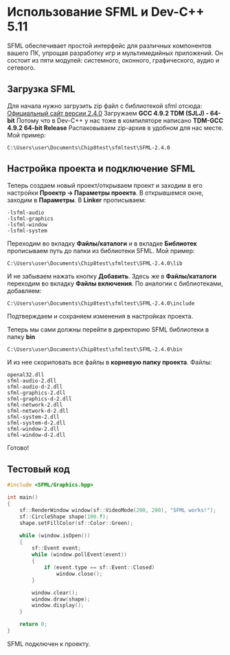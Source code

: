 # Использование SFML и Dev-C++ 5.11
SFML обеспечивает простой интерфейс для различных компонентов вашего ПК, упрощая разработку игр и мультимедийных приложений. Он состоит из пяти модулей: системного, оконного, графического, аудио и сетевого.
## Загрузка SFML
Для начала нужно загрузить zip файл с библиотекой sfml отсюда: [Официальный сайт версии 2.4.0](https://www.sfml-dev.org/download/sfml/2.4.0/)
Загружаем **GCC 4.9.2 TDM (SJLJ) - 64-bit**
Потому что в Dev-C++ у нас тоже в компиляторе написано **TDM-GCC 4.9.2 64-bit Release**
Распаковываем zip-архив в удобном для нас месте.
Мой пример:

```
C:\Users\user\Documents\Chip8test\sfmltest\SFML-2.4.0
```

## Настройка проекта и подключение SFML
Теперь создаем новый проект/открываем проект и заходим в его настройки **Проектр -> Параметры проекта**.
В открывшемся окне, заходим в **Параметры**. В **Linker** прописываем:

```
-lsfml-audio
-lsfml-graphics
-lsfml-window
-lsfml-system
```

Переходим во вкладку **Файлы/каталоги** и в вкладке **Библиотек** прописываем путь до папки из библиотеки SFML.
Мой пример:
```
C:\Users\user\Documents\Chip8test\sfmltest\SFML-2.4.0\lib
```
И не забываем нажать кнопку **Добавить**.
Здесь же в **Файлы/каталоги** переходим во вкладку **Файлы включения**.
По аналогии с библиотеками, добавляем:
```
C:\Users\user\Documents\Chip8test\sfmltest\SFML-2.4.0\include
```
Подтверждаем и сохраняем изменения в настройках проекта.

Теперь мы сами должны перейти в директорию SFML библиотеки в папку **bin**
```
C:\Users\user\Documents\Chip8test\sfmltest\SFML-2.4.0\bin
```
И из нее скориповать все файлы в **корневую папку проекта**.
Файлы:
```
openal32.dll
sfml-audio-2.dll
sfml-audio-d-2.dll
sfml-graphics-2.dll
sfml-graphics-d-2.dll
sfml-network-2.dll
sfml-network-d-2.dll
sfml-system-2.dll
sfml-system-d-2.dll
sfml-window-2.dll
sfml-window-d-2.dll
```

Готово!

## Тестовый код

``` cpp
#include <SFML/Graphics.hpp>

int main()
{
    sf::RenderWindow window(sf::VideoMode(200, 200), "SFML works!");
    sf::CircleShape shape(100.f);
    shape.setFillColor(sf::Color::Green);

    while (window.isOpen())
    {
        sf::Event event;
        while (window.pollEvent(event))
        {
            if (event.type == sf::Event::Closed)
                window.close();
        }

        window.clear();
        window.draw(shape);
        window.display();
    }

    return 0;
}
```

SFML подключен к проекту.